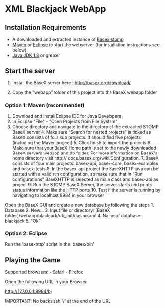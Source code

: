 # XML Blackjack WebApp

## Installation Requirements
- A downloaded and extracted instance of [Basex-stomp](https://github.com/BaseXdb/basex/tree/stomp)
- [Maven](https://maven.apache.org/download.cgi) or [Eclipse](https://www.eclipse.org/downloads/) to start the webserver (for installation instructions see below)
- [Java JDK 1.8](https://www.oracle.com/java/technologies/javase-jdk8-downloads.html) or greater

## Start the server

1. Install the BaseX server here : http://basex.org/download/

2. Copy the "webapp" folder of this project into the BaseX webapp folder

### Option 1: Maven (recommendet)
1. Download and install Eclipse IDE for Java Developers
2. In Eclipse "File" - "Open Projects from File System"
3. Choose directory and navigate to the directory of the extracted STOMP BaseX server
	4. Make sure “Search for nested projects” is ticked as BaseX consists of four sub projects. It should find five projects (including the Maven project)
	5. Click finish to import the projects
	6. Make sure that your BaseX Home path is set to the newly downloaded BaseX servers webapp and db folder. For more information on BaseX's home directory visit http:// docs.basex.org/wiki/Configuration.
	7. BaseX consists of four main projects: basex-api, basex-core, basex-examples and basex-tests
	8. In the basex-api project the BaseXHTTP.java can be started with a valid run configuration, so make sure that in “Run configurations” BaseXHTTP is selected as main class and basex-api as project
	9. Run the STOMP BaseX Server, the server starts and prints status information like the HTTP ports
	10. Test if the server is running by navigating to localhost:8984 in your browser


	
Open the BaseX GUI and create a new database by following the steps
	1. Database
	2. New...
	3. Input file or directory: [BaseX folder]/webapp/blackjack/db_init/casino.xml
	4. Name of database: blackjack
	5. "Ok"

### Option 2: Eclipse
Run the 'basexhttp' script in the 'basex/bin'

## Playing the Game
Supported browsers: 
	- Safari
	- Firefox

Open the following URL in your Browser

http://127.0.0.1:8984/bj

IMPORTANT: No backslash '/' at the end of the URL
